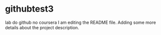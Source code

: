 # githubtest3
lab do github no coursera
I am editing the README file. Adding some more details about the project description.

